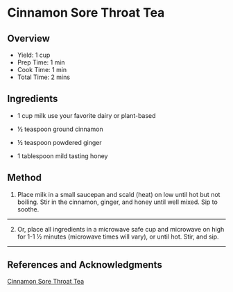 # Cinnamon Sore Throat Tea

## Overview

- Yield: 1 cup
- Prep Time: 1 min
- Cook Time: 1 min
- Total Time: 2 mins

## Ingredients

- 1 cup milk use your favorite dairy or plant-based

- ½ teaspoon ground cinnamon

- ½ teaspoon powdered ginger

- 1 tablespoon mild tasting honey

## Method

1. Place milk in a small saucepan and scald (heat) on low until hot but not boiling. Stir in the cinnamon, ginger, and honey until well mixed. Sip to soothe.
---
2. Or, place all ingredients in a microwave safe cup and microwave on high for 1-1 ½ minutes (microwave times will vary), or until hot. Stir, and sip.
---

## References and Acknowledgments

[Cinnamon Sore Throat Tea](http://lifecurrents.dw2.net/cinnamon-sore-throat-tea/)
